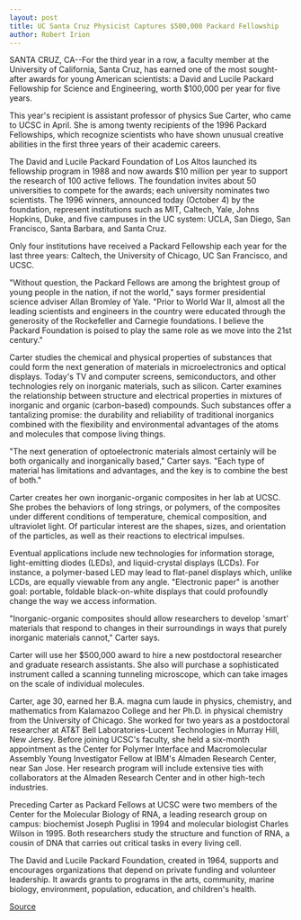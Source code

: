 ```yaml
---
layout: post
title: UC Santa Cruz Physicist Captures $500,000 Packard Fellowship
author: Robert Irion
---
```


SANTA CRUZ, CA--For the third year in a row, a faculty member at the  University of California, Santa Cruz, has earned one of the most sought- after awards for young American scientists: a David and Lucile Packard  Fellowship for Science and Engineering, worth $100,000 per year for five  years.

This year's recipient is assistant professor of physics Sue Carter, who  came to UCSC in April. She is among twenty recipients of the 1996 Packard  Fellowships, which recognize scientists who have shown unusual creative  abilities in the first three years of their academic careers.

The David and Lucile Packard Foundation of Los Altos launched its  fellowship program in 1988 and now awards $10 million per year to support  the research of 100 active fellows. The foundation invites about 50  universities to compete for the awards; each university nominates two  scientists. The 1996 winners, announced today (October 4) by the foundation,  represent institutions such as MIT, Caltech, Yale, Johns Hopkins, Duke, and  five campuses in the UC system: UCLA, San Diego, San Francisco, Santa  Barbara, and Santa Cruz.

Only four institutions have received a Packard Fellowship each year  for the last three years: Caltech, the University of Chicago, UC San  Francisco, and UCSC.

"Without question, the Packard Fellows are among the brightest group  of young people in the nation, if not the world," says former presidential  science adviser Allan Bromley of Yale. "Prior to World War II, almost all the  leading scientists and engineers in the country were educated through the  generosity of the Rockefeller and Carnegie foundations. I believe the Packard  Foundation is poised to play the same role as we move into the 21st  century."

Carter studies the chemical and physical properties of substances that  could form the next generation of materials in microelectronics and optical  displays. Today's TV and computer screens, semiconductors, and other  technologies rely on inorganic materials, such as silicon. Carter examines  the relationship between structure and electrical properties in mixtures of  inorganic and organic (carbon-based) compounds. Such substances offer a  tantalizing promise: the durability and reliability of traditional inorganics  combined with the flexibility and environmental advantages of the atoms  and molecules that compose living things.

"The next generation of optoelectronic materials almost certainly will  be both organically and inorganically based," Carter says. "Each type of  material has limitations and advantages, and the key is to combine the best  of both."

Carter creates her own inorganic-organic composites in her lab at  UCSC. She probes the behaviors of long strings, or polymers, of the  composites under different conditions of temperature, chemical  composition, and ultraviolet light. Of particular interest are the shapes,  sizes, and orientation of the particles, as well as their reactions to  electrical impulses.

Eventual applications include new technologies for information  storage, light-emitting diodes (LEDs), and liquid-crystal displays (LCDs). For  instance, a polymer-based LED may lead to flat-panel displays which, unlike  LCDs, are equally viewable from any angle. "Electronic paper" is another goal:  portable, foldable black-on-white displays that could profoundly change the  way we access information.

"Inorganic-organic composites should allow researchers to develop  'smart' materials that respond to changes in their surroundings in ways that  purely inorganic materials cannot," Carter says.

Carter will use her $500,000 award to hire a new postdoctoral  researcher and graduate research assistants. She also will purchase a  sophisticated instrument called a scanning tunneling microscope, which can  take images on the scale of individual molecules.

Carter, age 30, earned her B.A. magna cum laude in physics, chemistry,  and mathematics from Kalamazoo College and her Ph.D. in physical chemistry  from the University of Chicago. She worked for two years as a postdoctoral  researcher at AT&T Bell Laboratories-Lucent Technologies in Murray Hill,  New Jersey. Before joining UCSC's faculty, she held a six-month appointment  as the Center for Polymer Interface and Macromolecular Assembly Young  Investigator Fellow at IBM's Almaden Research Center, near San Jose. Her  research program will include extensive ties with collaborators at the  Almaden Research Center and in other high-tech industries.

Preceding Carter as Packard Fellows at UCSC were two members of the  Center for the Molecular Biology of RNA, a leading research group on campus:  biochemist Joseph Puglisi in 1994 and molecular biologist Charles Wilson in  1995\. Both researchers study the structure and function of RNA, a cousin of  DNA that carries out critical tasks in every living cell.

The David and Lucile Packard Foundation, created in 1964, supports and  encourages organizations that depend on private funding and volunteer  leadership. It awards grants to programs in the arts, community, marine  biology, environment, population, education, and children's health.

[Source](http://www1.ucsc.edu/news_events/press_releases/archive/96-97/10-96/100496-UCSC_physics_profes.html "Permalink to 100496-UCSC_physics_profes")
